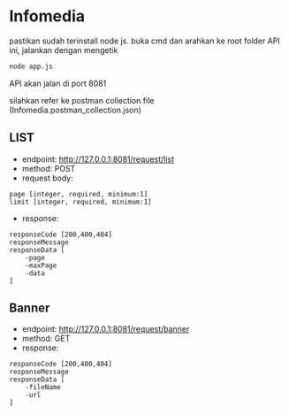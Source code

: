 # Infomedia
pastikan sudah terinstall node js. buka cmd dan arahkan ke root folder API ini, jalankan dengan mengetik
```bash
node app.js
```
API akan jalan di port 8081

silahkan refer ke postman collection file (Infomedia.postman_collection.json)

## LIST
- endpoint: http://127.0.0.1:8081/request/list
- method: POST
- request body:
```
page [integer, required, minimum:1]
limit [integer, required, minimum:1]
```
- response:
```
responseCode [200,400,404]
responseMessage
responseData [
    -page
    -maxPage
    -data
]
```


## Banner
- endpoint: http://127.0.0.1:8081/request/banner
- method: GET
- response:
```
responseCode [200,400,404]
responseMessage
responseData [
    -fileName
    -url
]
```
